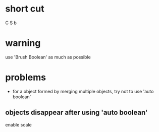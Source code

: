 # short cut
C S b
# warning
use 'Brush Boolean' as much as possible
# problems
- for a object formed by merging multiple objects, try not to use 'auto boolean'
## objects disappear after using 'auto boolean'
enable scale

